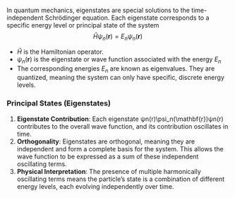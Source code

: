 In quantum mechanics, eigenstates are special solutions to the time-independent Schrödinger equation. Each eigenstate corresponds to a specific energy level or principal state of the system$$\hat{H} \psi_n(\mathbf{r}) = E_n \psi_n(\mathbf{r})$$
- $\hat{H}$ is the Hamiltonian operator.
- $\psi_n(\mathbf{r})$ is the eigenstate or wave function associated with the energy $E_{n}$
- The corresponding energies $E_{n}$​ are known as eigenvalues. They are quantized, meaning the system can only have specific, discrete energy levels.

### Principal States (Eigenstates)
1. **Eigenstate Contribution**: Each eigenstate ψn(r)\psi_n(\mathbf{r})ψn​(r) contributes to the overall wave function, and its contribution oscillates in time.
2. **Orthogonality**: Eigenstates are orthogonal, meaning they are independent and form a complete basis for the system. This allows the wave function to be expressed as a sum of these independent oscillating terms.
3. **Physical Interpretation**: The presence of multiple harmonically oscillating terms means the particle’s state is a combination of different energy levels, each evolving independently over time.